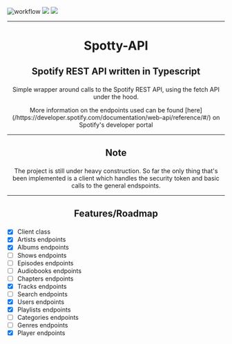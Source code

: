 ![workflow](https://github.com/mia-z/spotty-api/actions/workflows/main.js.yml/badge.svg)
![](https://img.shields.io/github/package-json/v/mia-z/spotty-api)
![](https://img.shields.io/github/commit-activity/w/mia-z/spotty-api)

---

# <p align="center">Spotty-API</p>

## <p align="center">Spotify REST API written in Typescript</p>

<p align="center">Simple wrapper around calls to the Spotify REST API, using the fetch API under the hood.</p>

<div markdown="1" align="center">More information on the endpoints used can be found [here](/https://developer.spotify.com/documentation/web-api/reference/#/) on Spotify's developer portal</div>

---

## <p align="center"> **Note** </p>
<p align="center">The project is still under heavy construction. So far the only thing that's been implemented is a client which handles the security token and basic calls to the general endspoints.</p>

---

## <p align="center"> Features/Roadmap </p>

- [x] Client class
- [x] Artists endpoints
- [x] Albums endpoints
- [ ] Shows endpoints
- [ ] Episodes endpoints
- [ ] Audiobooks endpoints
- [ ] Chapters endpoints
- [x] Tracks endpoints
- [ ] Search endpoints
- [x] Users endpoints
- [x] Playlists endpoints
- [ ] Categories endpoints
- [ ] Genres endpoints
- [x] Player endpoints